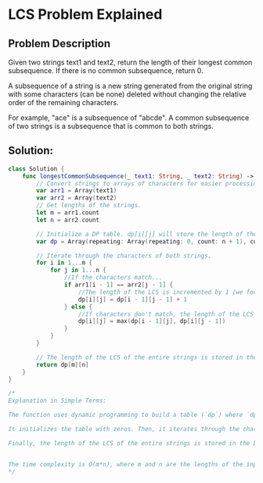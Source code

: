 # LCS Problem Explained

## Problem Description
Given two strings text1 and text2, return the length of their longest common subsequence. If there is no common subsequence, return 0.

A subsequence of a string is a new string generated from the original string with some characters (can be none) deleted without changing the relative order of the remaining characters.

For example, "ace" is a subsequence of "abcde".
A common subsequence of two strings is a subsequence that is common to both strings.

## Solution:
```swift
class Solution {
    func longestCommonSubsequence(_ text1: String, _ text2: String) -> Int {
        // Convert strings to arrays of characters for easier processing.
        var arr1 = Array(text1)
        var arr2 = Array(text2)
        // Get lengths of the strings.
        let m = arr1.count
        let n = arr2.count

        // Initialize a DP table. dp[i][j] will store the length of the LCS of the first i characters of arr1 and the first j characters of arr2. We add an extra row and column to handle base cases.
        var dp = Array(repeating: Array(repeating: 0, count: n + 1), count: m + 1)

        // Iterate through the characters of both strings.
        for i in 1...m {
            for j in 1...n {
                //If the characters match...
                if arr1[i - 1] == arr2[j - 1] {
                    //The length of the LCS is incremented by 1 (we found a common character). The value is taken from the diagonal element in the DP table.
                    dp[i][j] = dp[i - 1][j - 1] + 1
                } else {
                    //If characters don't match, the length of the LCS is the maximum of the LCS lengths from the cell above and the cell to the left.
                    dp[i][j] = max(dp[i - 1][j], dp[i][j - 1])
                }
            }
        }

        // The length of the LCS of the entire strings is stored in the bottom-right cell of the DP table.
        return dp[m][n]
    }
}

/*
Explanation in Simple Terms:

The function uses dynamic programming to build a table (`dp`) where `dp[i][j]` represents the length of the longest common subsequence between the first `i` characters of `text1` and the first `j` characters of `text2`.

It initializes the table with zeros. Then, it iterates through the characters of both strings. If the characters at the current positions match, it means we've found a common character, so we increment the LCS length by 1 (taking the value from the diagonal element in the table and adding 1). If the characters don't match, the LCS length is the maximum of the LCS lengths from the cell above and the cell to the left (because we can either exclude the character from `text1` or `text2`).

Finally, the length of the LCS of the entire strings is stored in the bottom-right cell of the table.


The time complexity is O(m*n), where m and n are the lengths of the input strings, due to the nested loops. The space complexity is O(m*n) to store the DP table. This space complexity could be optimized to O(min(m, n)) by using only a 1D or 2D array with smaller dimensions.
*/
```
